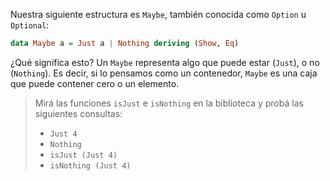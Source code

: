 Nuestra siguiente estructura es `Maybe`, también conocida como  `Option` u `Optional`:

```haskell
data Maybe a = Just a | Nothing deriving (Show, Eq)
```

¿Qué significa esto? Un `Maybe` representa algo que puede estar (`Just`), o no (`Nothing`). Es decir, si lo pensamos como un contenedor, `Maybe` es una caja que puede contener cero o un elemento.

> Mirá las funciones `isJust` e `isNothing` en la biblioteca y probá las siguientes consultas: 
> 
> * `Just 4`
> * `Nothing`
> * `isJust (Just 4)`
> * `isNothing (Just 4)`

